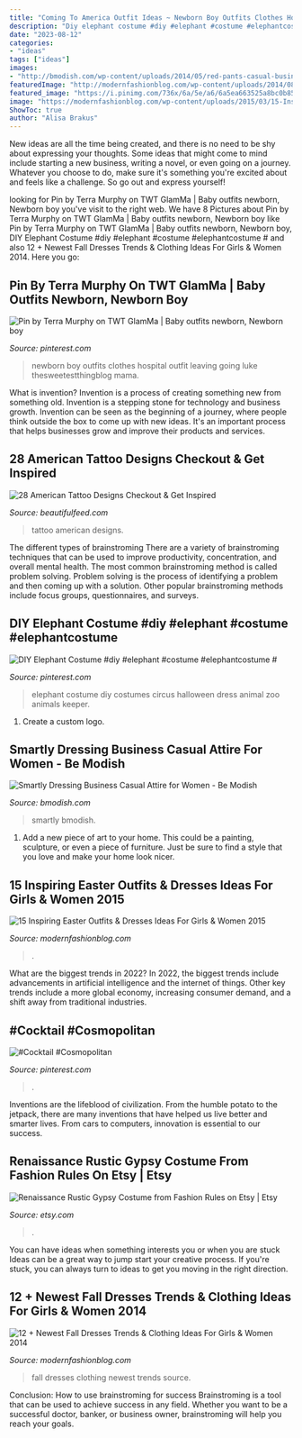 ```yaml
---
title: "Coming To America Outfit Ideas ~ Newborn Boy Outfits Clothes Hospital Outfit Leaving Going Luke Thesweetestthingblog Mama"
description: "Diy elephant costume #diy #elephant #costume #elephantcostume #"
date: "2023-08-12"
categories:
- "ideas"
tags: ["ideas"]
images:
- "http://bmodish.com/wp-content/uploads/2014/05/red-pants-casual-business-look-bmodish.jpg"
featuredImage: "http://modernfashionblog.com/wp-content/uploads/2014/08/12-Newest-Fall-Dresses-Trends-Clothing-Ideas-For-Girls-Women-2014-6.jpg"
featured_image: "https://i.pinimg.com/736x/6a/5e/a6/6a5ea663525a8bc0b854d803fc2da795--newborn-boy-outfits-newborn-boys.jpg"
image: "https://modernfashionblog.com/wp-content/uploads/2015/03/15-Inspiring-Easter-Outfits-Dresses-Ideas-For-Girls-Women-2015-7.jpg"
ShowToc: true
author: "Alisa Brakus"
---
```



New ideas are all the time being created, and there is no need to be shy about expressing your thoughts. Some ideas that might come to mind include starting a new business, writing a novel, or even going on a journey. Whatever you choose to do, make sure it's something you're excited about and feels like a challenge. So go out and express yourself!

	

		
looking for Pin by Terra Murphy on TWT GlamMa | Baby outfits newborn, Newborn boy you've visit to the right web. We have 8 Pictures about Pin by Terra Murphy on TWT GlamMa | Baby outfits newborn, Newborn boy like Pin by Terra Murphy on TWT GlamMa | Baby outfits newborn, Newborn boy, DIY Elephant Costume #diy #elephant #costume #elephantcostume # and also 12 + Newest Fall Dresses Trends &amp; Clothing Ideas For Girls &amp; Women 2014. Here you go:
		
    
## Pin By Terra Murphy On TWT GlamMa | Baby Outfits Newborn, Newborn Boy

<img loading=lazy src="https://i.pinimg.com/736x/6a/5e/a6/6a5ea663525a8bc0b854d803fc2da795--newborn-boy-outfits-newborn-boys.jpg" onerror="this.onerror=null;this.src='https://tse3.mm.bing.net/th?id=OIP.3KSSG6hN3keyi5ckImYKuQHaLH&amp;pid=15.1';" alt="Pin by Terra Murphy on TWT GlamMa | Baby outfits newborn, Newborn boy">

_Source: pinterest.com_

>newborn boy outfits clothes hospital outfit leaving going luke thesweetestthingblog mama. 

	

What is invention?
Invention is a process of creating something new from something old. Invention is a stepping stone for technology and business growth. Invention can be seen as the beginning of a journey, where people think outside the box to come up with new ideas. It's an important process that helps businesses grow and improve their products and services.

    
## 28 American Tattoo Designs Checkout &amp; Get Inspired

<img loading=lazy src="http://www.beautifulfeed.com/wp-content/uploads/2018/09/American-Tattoo-6.jpg" onerror="this.onerror=null;this.src='https://tse2.mm.bing.net/th?id=OIP.oAoM4p_GaNmves-5ChdhEAHaKD&amp;pid=15.1';" alt="28 American Tattoo Designs Checkout &amp; Get Inspired">

_Source: beautifulfeed.com_

>tattoo american designs. 

	

The different types of brainstroming
There are a variety of brainstroming techniques that can be used to improve productivity, concentration, and overall mental health. The most common brainstroming method is called problem solving. Problem solving is the process of identifying a problem and then coming up with a solution. Other popular brainstroming methods include focus groups, questionnaires, and surveys.

    
## DIY Elephant Costume #diy #elephant #costume #elephantcostume #

<img loading=lazy src="https://i.pinimg.com/736x/19/92/dc/1992dcb82d77187cdec97fde76aa5aaa--elephant-costume-diy-zoo-keeper.jpg" onerror="this.onerror=null;this.src='https://tse3.mm.bing.net/th?id=OIP.21XvemREUDXMmEJMzHQA0QHaJP&amp;pid=15.1';" alt="DIY Elephant Costume #diy #elephant #costume #elephantcostume #">

_Source: pinterest.com_

>elephant costume diy costumes circus halloween dress animal zoo animals keeper. 

	

1. Create a custom logo.

    
## Smartly Dressing Business Casual Attire For Women - Be Modish

<img loading=lazy src="http://bmodish.com/wp-content/uploads/2014/05/red-pants-casual-business-look-bmodish.jpg" onerror="this.onerror=null;this.src='https://tse2.mm.bing.net/th?id=OIP.8yGQmIfshbnLX-_QV2qgcAHaK3&amp;pid=15.1';" alt="Smartly Dressing Business Casual Attire for Women - Be Modish">

_Source: bmodish.com_

>smartly bmodish. 

	

1. Add a new piece of art to your home. This could be a painting, sculpture, or even a piece of furniture. Just be sure to find a style that you love and make your home look nicer.

    
## 15 Inspiring Easter Outfits &amp; Dresses Ideas For Girls &amp; Women 2015

<img loading=lazy src="https://modernfashionblog.com/wp-content/uploads/2015/03/15-Inspiring-Easter-Outfits-Dresses-Ideas-For-Girls-Women-2015-7.jpg" onerror="this.onerror=null;this.src='https://tse1.mm.bing.net/th?id=OIP.ROt-eV9n7JlVR8Riba_K8AHaLH&amp;pid=15.1';" alt="15 Inspiring Easter Outfits &amp; Dresses Ideas For Girls &amp; Women 2015">

_Source: modernfashionblog.com_

>. 

	

What are the biggest trends in 2022?
In 2022, the biggest trends include advancements in artificial intelligence and the internet of things. Other key trends include a more global economy, increasing consumer demand, and a shift away from traditional industries.

    
## #Cocktail #Cosmopolitan

<img loading=lazy src="https://i.pinimg.com/1200x/23/be/ab/23beab25a5a9b356bc570610eb063526.jpg" onerror="this.onerror=null;this.src='https://tse4.mm.bing.net/th?id=OIP.8SNQ1fBGurtj6POgqu4nawHaLH&amp;pid=15.1';" alt="#Cocktail #Cosmopolitan">

_Source: pinterest.com_

>. 

	

Inventions are the lifeblood of civilization. From the humble potato to the jetpack, there are many inventions that have helped us live better and smarter lives. From cars to computers, innovation is essential to our success.

    
## Renaissance Rustic Gypsy Costume From Fashion Rules On Etsy | Etsy

<img loading=lazy src="https://i.etsystatic.com/6863417/r/il/5d7571/513583080/il_1588xN.513583080_95cr.jpg" onerror="this.onerror=null;this.src='https://tse1.mm.bing.net/th?id=OIP.dT1vtPX4dVDkEOiJ2g6ECAHaJ3&amp;pid=15.1';" alt="Renaissance Rustic Gypsy Costume from Fashion Rules on Etsy | Etsy">

_Source: etsy.com_

>. 

	

You can have ideas when something interests you or when you are stuck
Ideas can be a great way to jump start your creative process. If you're stuck, you can always turn to ideas to get you moving in the right direction.

    
## 12 + Newest Fall Dresses Trends &amp; Clothing Ideas For Girls &amp; Women 2014

<img loading=lazy src="http://modernfashionblog.com/wp-content/uploads/2014/08/12-Newest-Fall-Dresses-Trends-Clothing-Ideas-For-Girls-Women-2014-6.jpg" onerror="this.onerror=null;this.src='https://tse2.mm.bing.net/th?id=OIP.BsB2mNK3ortaqOKEeDTFJwHaK4&amp;pid=15.1';" alt="12 + Newest Fall Dresses Trends &amp; Clothing Ideas For Girls &amp; Women 2014">

_Source: modernfashionblog.com_

>fall dresses clothing newest trends source. 

	

Conclusion: How to use brainstroming for success
Brainstroming is a tool that can be used to achieve success in any field. Whether you want to be a successful doctor, banker, or business owner, brainstroming will help you reach your goals.

